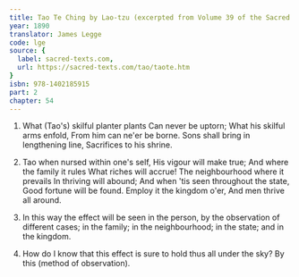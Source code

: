 ```yaml
---
title: Tao Te Ching by Lao-tzu (excerpted from Volume 39 of the Sacred Books of the East.)
year: 1890
translator: James Legge
code: lge
source: {
  label: sacred-texts.com,
  url: https://sacred-texts.com/tao/taote.htm
}
isbn: 978-1402185915
part: 2
chapter: 54
---
```

1. What (Tao's) skilful planter plants 
Can never be uptorn; 
What his skilful arms enfold, 
From him can ne'er be borne. 
Sons shall bring in lengthening line, 
Sacrifices to his shrine. 

2. Tao when nursed within one's self, 
His vigour will make true; 
And where the family it rules 
What riches will accrue! 
The neighbourhood where it prevails 
In thriving will abound; 
And when 'tis seen throughout the state, 
Good fortune will be found. 
Employ it the kingdom o'er, 
And men thrive all around. 

3. In this way the effect will be seen in the person, by the observation
of different cases; in the family; in the neighbourhood; in the state;
and in the kingdom. 

4. How do I know that this effect is sure to hold thus all under the
sky? By this (method of observation).